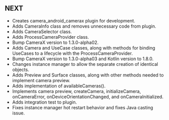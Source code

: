 ## NEXT

* Creates camera_android_camerax plugin for development.
* Adds CameraInfo class and removes unnecessary code from plugin.
* Adds CameraSelector class.
* Adds ProcessCameraProvider class.
* Bump CameraX version to 1.3.0-alpha02.
* Adds Camera and UseCase classes, along with methods for binding UseCases to a lifecycle with the ProcessCameraProvider.
* Bump CameraX version to 1.3.0-alpha03 and Kotlin version to 1.8.0.
* Changes instance manager to allow the separate creation of identical objects.
* Adds Preview and Surface classes, along with other methods needed to implement camera preview.
* Adds implementation of availableCameras().
* Implements camera preview, createCamera, initializeCamera, onCameraError, onDeviceOrientationChanged, and onCameraInitialized.
* Adds integration test to plugin.
* Fixes instance manager hot restart behavior and fixes Java casting issue.
